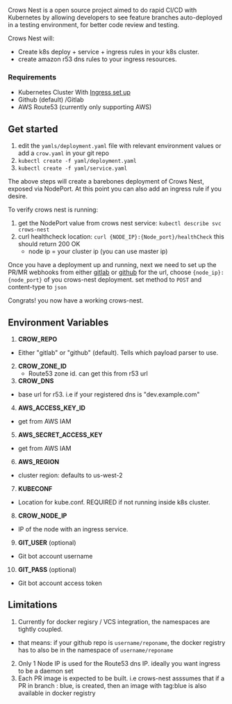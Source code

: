Crows Nest is a open source project aimed to do rapid CI/CD with Kubernetes by allowing developers to
see feature branches auto-deployed in a testing environment, for better code review
and testing.


Crows Nest will:
* Create k8s deploy + service + ingress rules in your k8s cluster.
* create amazon r53 dns rules to your ingress resources.



### Requirements

* Kubernetes Cluster With [Ingress set up](https://github.com/kubernetes/ingress)
* Github (default) /Gitlab
* AWS Route53 (currently only supporting AWS)

## Get started

1. edit the `yamls/deployment.yaml` file with relevant environment values or add a `crow.yaml` in your git repo
2. `kubectl create -f yaml/deployment.yaml`
3. `kubectl create -f yaml/service.yaml`

The above steps will create a barebones deployment of Crows Nest, exposed via NodePort. At this point
you can also add an ingress rule if you desire.

To verify crows nest is running:

1. get the NodePort value from crows nest service: `kubectl describe svc crows-nest`
2. curl healthcheck location: `curl {NODE_IP}:{Node_port}/healthCheck` this should return 200 OK
    * node ip = your cluster ip (you can use master ip)

Once you have a deployment up and running, next we need to set up the PR/MR webhooks
from either [gitlab](https://docs.gitlab.com/ce/user/project/integrations/webhooks.html) or [github](https://developer.github.com/webhooks/creating/)
for the url, choose `{node_ip}:{node_port}` of you crows-nest deployment. set method to `POST` and content-type to `json`

Congrats! you now have a working crows-nest.

## Environment Variables
1. **CROW_REPO**
 * Either "gitlab" or "github" (default). Tells which payload parser to use.
2. **CROW_ZONE_ID**
    * Route53 zone id. can get this from r53 url
3. **CROW_DNS**
 * base url for r53. i.e if your registered dns is "dev.example.com"
4. **AWS_ACCESS_KEY_ID**
 * get from AWS IAM
5. **AWS_SECRET_ACCESS_KEY**
 * get from AWS IAM
6. **AWS_REGION**
 * cluster region: defaults to us-west-2
7. **KUBECONF**
 * Location for kube.conf. REQUIRED if not running inside k8s cluster.
8. **CROW_NODE_IP**
 * IP of the node with an ingress service.
9. **GIT_USER** (optional)
 * Git bot account username
10. **GIT_PASS** (optional)
 * Git bot account access token

## Limitations
1. Currently for docker regisry / VCS integration, the namespaces are tightly coupled.
 * that means: if your github repo is `username/reponame`, the docker registry has to also be in the namespace of `username/reponame`
2. Only 1 Node IP is used for the Route53 dns IP. ideally you want ingress to be a daemon set
3. Each PR image is expected to be built. i.e crows-nest asssumes that if a PR in branch : blue, is created, then an image with tag:blue is also  available in docker registry

